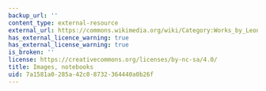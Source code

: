 ```yaml
---
backup_url: ''
content_type: external-resource
external_url: https://commons.wikimedia.org/wiki/Category:Works_by_Leonardo_da_Vinci
has_external_licence_warning: true
has_external_license_warning: true
is_broken: ''
license: https://creativecommons.org/licenses/by-nc-sa/4.0/
title: Images, notebooks
uid: 7a1581a0-285a-42c0-8732-364440a0b26f
---
```

